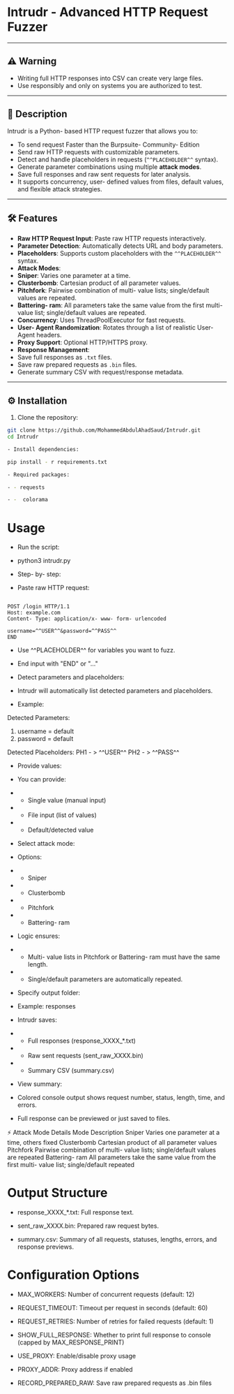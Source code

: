 # Intrudr -   Advanced HTTP Request Fuzzer

---

## ⚠️ Warning
-   Writing full HTTP responses into CSV can create very large files.
-   Use responsibly and only on systems you are authorized to test.

---

## 📝 Description
Intrudr is a Python-  based HTTP request fuzzer that allows you to:

-   To send request Faster than the Burpsuite-  Community-  Edition
-   Send raw HTTP requests with customizable parameters.
-   Detect and handle placeholders in requests (`^^PLACEHOLDER^^` syntax).
-   Generate parameter combinations using multiple **attack modes**.
-   Save full responses and raw sent requests for later analysis.
- It supports concurrency, user- defined values from files, default values, and flexible attack strategies.

- - - 

## 🛠 Features

-  **Raw HTTP Request Input**: Paste raw HTTP requests interactively.
-  **Parameter Detection**: Automatically detects URL and body parameters.
-  **Placeholders**: Supports custom placeholders with the `^^PLACEHOLDER^^` syntax.
-  **Attack Modes**:
  -  **Sniper**: Varies one parameter at a time.
  -  **Clusterbomb**: Cartesian product of all parameter values.
  -  **Pitchfork**: Pairwise combination of multi- value lists; single/default values are repeated.
  -  **Battering- ram**: All parameters take the same value from the first multi- value list; single/default values are repeated.
-  **Concurrency**: Uses ThreadPoolExecutor for fast requests.
-  **User- Agent Randomization**: Rotates through a list of realistic User- Agent headers.
-  **Proxy Support**: Optional HTTP/HTTPS proxy.
-  **Response Management**:
  -  Save full responses as `.txt` files.
  -  Save raw prepared requests as `.bin` files.
  -  Generate summary CSV with request/response metadata.

- - - 

## ⚙️ Installation

1. Clone the repository:

```bash
git clone https://github.com/MohammedAbdulAhadSaud/Intrudr.git
cd Intrudr

- Install dependencies:

pip install - r requirements.txt

- Required packages:

- - requests

- -  colorama

```

# Usage

- Run the script:

- python3 intrudr.py

- Step- by- step:

-  Paste raw HTTP request:

```Request Ex

POST /login HTTP/1.1
Host: example.com
Content- Type: application/x- www- form- urlencoded

username=^^USER^^&password=^^PASS^^
END

```
-  Use ^^PLACEHOLDER^^ for variables you want to fuzz.

-  End input with "END"  or "..."

-  Detect parameters and placeholders:

-  Intrudr will automatically list detected parameters and placeholders.

-  Example:

Detected Parameters:
1. username = default
2. password = default

Detected Placeholders:
PH1 - > ^^USER^^
PH2 - > ^^PASS^^

-  Provide values:

-  You can provide:

- -   Single value (manual input)

- -   File input (list of values)

- -   Default/detected value

-  Select attack mode:

-  Options:

- -   Sniper

- -   Clusterbomb

- -   Pitchfork

- -   Battering- ram

-  Logic ensures:

- -   Multi- value lists in Pitchfork or Battering- ram must have the same length.

- -   Single/default parameters are automatically repeated.

-  Specify output folder:

-  Example: responses

-  Intrudr saves:

- -   Full responses (response_XXXX_*.txt)

- -   Raw sent requests (sent_raw_XXXX.bin)

- -   Summary CSV (summary.csv)

-    View summary:

-   Colored console output shows request number, status, length, time, and errors.

-   Full response can be previewed or just saved to files.

⚡ Attack Mode Details
Mode	Description
Sniper	Varies one parameter at a time, others fixed
Clusterbomb	Cartesian product of all parameter values
Pitchfork	Pairwise combination of multi-  value lists; single/default values are repeated
Battering-  ram	All parameters take the same value from the first multi-  value list; single/default repeated


# Output Structure


-   response_XXXX_*.txt: Full response text.

-   sent_raw_XXXX.bin: Prepared raw request bytes.

-   summary.csv: Summary of all requests, statuses, lengths, errors, and response previews.

# Configuration Options

-  MAX_WORKERS: Number of concurrent requests (default: 12)

-  REQUEST_TIMEOUT: Timeout per request in seconds (default: 60)

-  REQUEST_RETRIES: Number of retries for failed requests (default: 1)

-  SHOW_FULL_RESPONSE: Whether to print full response to console (capped by MAX_RESPONSE_PRINT)

-  USE_PROXY: Enable/disable proxy usage

-  PROXY_ADDR: Proxy address if enabled

-  RECORD_PREPARED_RAW: Save raw prepared requests as .bin files
